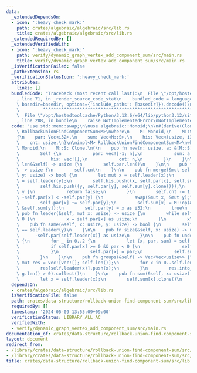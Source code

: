 ```yaml
---
data:
  _extendedDependsOn:
  - icon: ':heavy_check_mark:'
    path: crates/algebraic/algebraic/src/lib.rs
    title: crates/algebraic/algebraic/src/lib.rs
  _extendedRequiredBy: []
  _extendedVerifiedWith:
  - icon: ':heavy_check_mark:'
    path: verify/dynamic_graph_vertex_add_component_sum/src/main.rs
    title: verify/dynamic_graph_vertex_add_component_sum/src/main.rs
  _isVerificationFailed: false
  _pathExtension: rs
  _verificationStatusIcon: ':heavy_check_mark:'
  attributes:
    links: []
  bundledCode: "Traceback (most recent call last):\n  File \"/opt/hostedtoolcache/Python/3.12.6/x64/lib/python3.12/site-packages/onlinejudge_verify/documentation/build.py\"\
    , line 71, in _render_source_code_stat\n    bundled_code = language.bundle(stat.path,\
    \ basedir=basedir, options={'include_paths': [basedir]}).decode()\n          \
    \         ^^^^^^^^^^^^^^^^^^^^^^^^^^^^^^^^^^^^^^^^^^^^^^^^^^^^^^^^^^^^^^^^^^^^^^^^^^^^^^^^^\n\
    \  File \"/opt/hostedtoolcache/Python/3.12.6/x64/lib/python3.12/site-packages/onlinejudge_verify/languages/rust.py\"\
    , line 288, in bundle\n    raise NotImplementedError\nNotImplementedError\n"
  code: "use std::mem::swap;\n\nuse algebraic::Monoid;\n\n#[derive(Clone)]\npub struct\
    \ RollbackUnionFindComponentSum<M>\nwhere\n    M: Monoid,\n    M::S: Clone,\n\
    {\n    par: Vec<i32>,\n    sum: Vec<M::S>,\n    his: Vec<(usize, i32, M::S)>,\n\
    \    cnt: usize,\n}\n\nimpl<M> RollbackUnionFindComponentSum<M>\nwhere\n    M:\
    \ Monoid,\n    M::S: Clone,\n{\n    pub fn new(n: usize, a: &[M::S]) -> Self {\n\
    \        Self {\n            par: vec![-1; n],\n            sum: a.to_vec(),\n\
    \            his: vec![],\n            cnt: n,\n        }\n    }\n\n    pub fn\
    \ len(&self) -> usize {\n        self.par.len()\n    }\n\n    pub fn count(&self)\
    \ -> usize {\n        self.cnt\n    }\n\n    pub fn merge(&mut self, x: usize,\
    \ y: usize) -> bool {\n        let mut x = self.leader(x);\n        let mut y\
    \ = self.leader(y);\n        self.his.push((x, self.par[x], self.sum[x].clone()));\n\
    \        self.his.push((y, self.par[y], self.sum[y].clone()));\n        if x ==\
    \ y {\n            return false;\n        }\n        self.cnt -= 1;\n        if\
    \ -self.par[x] < -self.par[y] {\n            swap(&mut x, &mut y);\n        }\n\
    \        self.par[x] += self.par[y];\n        self.sum[x] = M::op(&self.sum[x],\
    \ &self.sum[y]);\n        self.par[y] = x as i32;\n        true\n    }\n\n   \
    \ pub fn leader(&self, mut x: usize) -> usize {\n        while self.par[x] >=\
    \ 0 {\n            x = self.par[x] as usize;\n        }\n        x\n    }\n\n\
    \    pub fn same(&self, x: usize, y: usize) -> bool {\n        self.leader(x)\
    \ == self.leader(y)\n    }\n\n    pub fn size(&self, x: usize) -> usize {\n  \
    \      -self.par[self.leader(x)] as usize\n    }\n\n    pub fn undo(&mut self)\
    \ {\n        for _ in 0..2 {\n            let (x, par, sum) = self.his.pop().unwrap();\n\
    \            if self.par[x] >= 0 && par < 0 {\n                self.cnt += 1;\n\
    \            }\n            self.par[x] = par;\n            self.sum[x] = sum;\n\
    \        }\n    }\n\n    pub fn groups(&self) -> Vec<Vec<usize>> {\n        let\
    \ mut res = vec![vec![]; self.len()];\n        for x in 0..self.len() {\n    \
    \        res[self.leader(x)].push(x);\n        }\n        res.into_iter().filter(|g|\
    \ g.len() > 0).collect()\n    }\n\n    pub fn sum(&self, x: usize) -> M::S {\n\
    \        let x = self.leader(x);\n        self.sum[x].clone()\n    }\n}\n"
  dependsOn:
  - crates/algebraic/algebraic/src/lib.rs
  isVerificationFile: false
  path: crates/data-structure/rollback-union-find-component-sum/src/lib.rs
  requiredBy: []
  timestamp: '2024-05-09 13:55:09+09:00'
  verificationStatus: LIBRARY_ALL_AC
  verifiedWith:
  - verify/dynamic_graph_vertex_add_component_sum/src/main.rs
documentation_of: crates/data-structure/rollback-union-find-component-sum/src/lib.rs
layout: document
redirect_from:
- /library/crates/data-structure/rollback-union-find-component-sum/src/lib.rs
- /library/crates/data-structure/rollback-union-find-component-sum/src/lib.rs.html
title: crates/data-structure/rollback-union-find-component-sum/src/lib.rs
---
```

